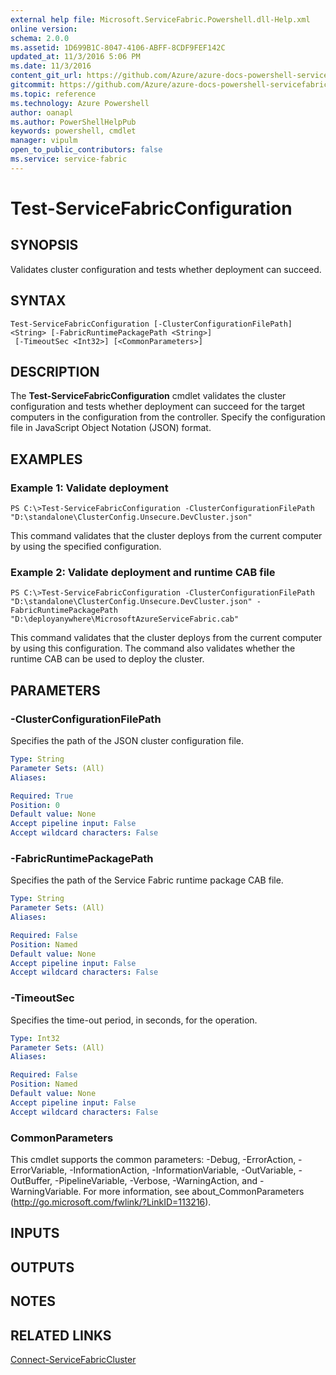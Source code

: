 ```yaml
---
external help file: Microsoft.ServiceFabric.Powershell.dll-Help.xml
online version:
schema: 2.0.0
ms.assetid: 1D699B1C-8047-4106-ABFF-8CDF9FEF142C
updated_at: 11/3/2016 5:06 PM
ms.date: 11/3/2016
content_git_url: https://github.com/Azure/azure-docs-powershell-servicefabric/blob/master/Service-Fabric-cmdlets/ServiceFabric/vlatest/Test-ServiceFabricConfiguration.md
gitcommit: https://github.com/Azure/azure-docs-powershell-servicefabric/blob/79292df3c325e2a04987a559a1141637740ddd4c/Service-Fabric-cmdlets/ServiceFabric/vlatest/Test-ServiceFabricConfiguration.md
ms.topic: reference
ms.technology: Azure Powershell
author: oanapl
ms.author: PowerShellHelpPub
keywords: powershell, cmdlet
manager: vipulm
open_to_public_contributors: false
ms.service: service-fabric
---
```


# Test-ServiceFabricConfiguration

## SYNOPSIS
Validates cluster configuration and tests whether deployment can succeed.

## SYNTAX

```
Test-ServiceFabricConfiguration [-ClusterConfigurationFilePath] <String> [-FabricRuntimePackagePath <String>]
 [-TimeoutSec <Int32>] [<CommonParameters>]
```

## DESCRIPTION
The **Test-ServiceFabricConfiguration** cmdlet validates the cluster configuration and tests whether deployment can succeed for the target computers in the configuration from the controller.
Specify the configuration file in JavaScript Object Notation (JSON) format.

## EXAMPLES

### Example 1: Validate deployment
```
PS C:\>Test-ServiceFabricConfiguration -ClusterConfigurationFilePath "D:\standalone\ClusterConfig.Unsecure.DevCluster.json"
```

This command validates that the cluster deploys from the current computer by using the specified configuration.

### Example 2: Validate deployment and runtime CAB file
```
PS C:\>Test-ServiceFabricConfiguration -ClusterConfigurationFilePath "D:\standalone\ClusterConfig.Unsecure.DevCluster.json" -FabricRuntimePackagePath "D:\deployanywhere\MicrosoftAzureServiceFabric.cab"
```

This command validates that the cluster deploys from the current computer by using this configuration.
The command also validates whether the runtime CAB can be used to deploy the cluster.

## PARAMETERS

### -ClusterConfigurationFilePath
Specifies the path of the JSON cluster configuration file.

```yaml
Type: String
Parameter Sets: (All)
Aliases:

Required: True
Position: 0
Default value: None
Accept pipeline input: False
Accept wildcard characters: False
```

### -FabricRuntimePackagePath
Specifies the path of the Service Fabric runtime package CAB file.

```yaml
Type: String
Parameter Sets: (All)
Aliases:

Required: False
Position: Named
Default value: None
Accept pipeline input: False
Accept wildcard characters: False
```

### -TimeoutSec
Specifies the time-out period, in seconds, for the operation.

```yaml
Type: Int32
Parameter Sets: (All)
Aliases:

Required: False
Position: Named
Default value: None
Accept pipeline input: False
Accept wildcard characters: False
```

### CommonParameters
This cmdlet supports the common parameters: -Debug, -ErrorAction, -ErrorVariable, -InformationAction, -InformationVariable, -OutVariable, -OutBuffer, -PipelineVariable, -Verbose, -WarningAction, and -WarningVariable. For more information, see about_CommonParameters (http://go.microsoft.com/fwlink/?LinkID=113216).

## INPUTS

## OUTPUTS

## NOTES

## RELATED LINKS

[Connect-ServiceFabricCluster](xref:ServiceFabric/vlatest/Connect-ServiceFabricCluster.md)
